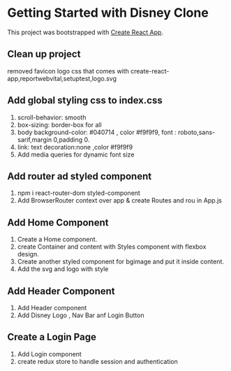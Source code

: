 # Getting Started with Disney Clone

This project was bootstrapped with [Create React App](https://github.com/facebook/create-react-app).

## Clean up project

removed favicon logo css that comes with create-react-app,reportwebvital,setuptest,logo.svg

## Add global styling css to index.css
  1. scroll-behavior: smooth
  2. box-sizing: border-box for all
  3. body background-color: #040714 , color #f9f9f9, font : roboto,sans-sarif,margin 0,padding 0.
  4. link: text decoration:none ,color #f9f9f9
  5. Add media queries for dynamic font size

## Add router ad styled component
  1. npm i react-router-dom styled-component  
  2. Add BrowserRouter context over app & create Routes and rou in App.js

## Add Home Component
  1. Create a Home component.
  2. create Container and content with Styles component with flexbox design.
  3. Create another styled component for bgimage and put it inside content.
  4. Add the svg and logo with style

## Add Header Component
  1. Add Header component
  2. Add Disney Logo , Nav Bar anf Login Button

## Create a Login Page
  1. Add Login component
  2. create redux store to handle session and authentication

